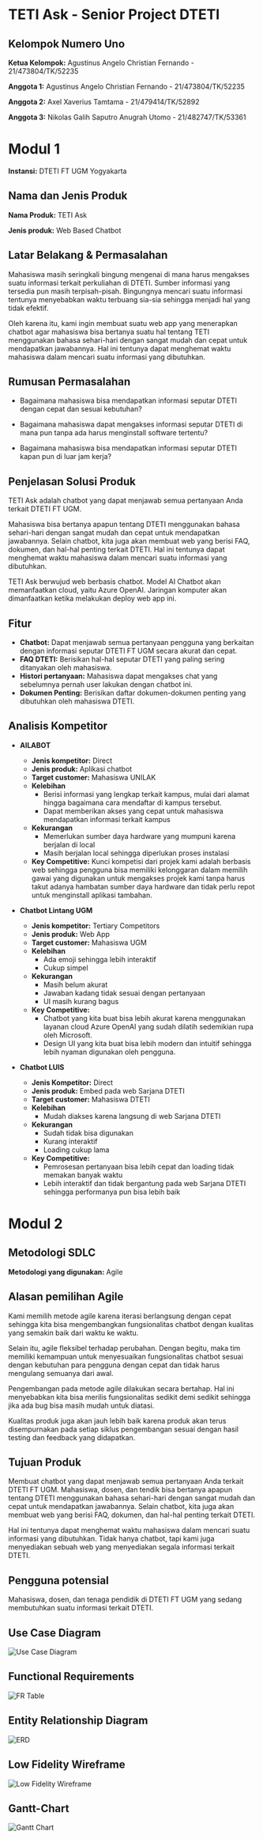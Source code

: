 # **TETI Ask - Senior Project DTETI**

## **Kelompok Numero Uno**

**Ketua Kelompok:** Agustinus Angelo Christian Fernando - 21/473804/TK/52235

**Anggota 1:** Agustinus Angelo Christian Fernando - 21/473804/TK/52235

**Anggota 2:** Axel Xaverius Tamtama - 21/479414/TK/52892

**Anggota 3:** Nikolas Galih Saputro Anugrah Utomo - 21/482747/TK/53361

# **Modul 1**

**Instansi:** DTETI FT UGM Yogyakarta

## **Nama dan Jenis Produk**
**Nama Produk:** TETI Ask 

**Jenis produk:** Web Based Chatbot

## **Latar Belakang & Permasalahan** 

Mahasiswa masih seringkali bingung mengenai di mana harus mengakses suatu informasi terkait perkuliahan di DTETI. Sumber informasi yang tersedia pun masih terpisah-pisah. Bingungnya mencari suatu informasi tentunya menyebabkan waktu terbuang sia-sia sehingga menjadi hal yang tidak efektif.

Oleh karena itu, kami ingin membuat suatu web app yang menerapkan chatbot agar mahasiswa bisa bertanya suatu hal tentang TETI menggunakan bahasa sehari-hari dengan sangat mudah dan cepat untuk mendapatkan jawabannya. Hal ini tentunya dapat menghemat waktu mahasiswa dalam mencari suatu informasi yang dibutuhkan.

## **Rumusan Permasalahan**
- Bagaimana mahasiswa bisa mendapatkan informasi seputar DTETI dengan cepat dan sesuai kebutuhan?

- Bagaimana mahasiswa dapat mengakses informasi seputar DTETI di mana pun tanpa ada harus menginstall software tertentu?

- Bagaimana mahasiswa bisa mendapatkan informasi seputar DTETI kapan pun di luar jam kerja?

## **Penjelasan Solusi Produk**
TETI Ask adalah chatbot yang dapat menjawab semua pertanyaan Anda terkait DTETI FT UGM. 

Mahasiswa bisa bertanya apapun tentang DTETI menggunakan bahasa sehari-hari dengan sangat mudah dan cepat untuk mendapatkan jawabannya. Selain chatbot, kita juga akan membuat web yang berisi FAQ, dokumen, dan hal-hal penting terkait DTETI. Hal ini tentunya dapat menghemat waktu mahasiswa dalam mencari suatu informasi yang dibutuhkan.

TETI Ask berwujud web berbasis chatbot. Model AI Chatbot akan memanfaatkan cloud, yaitu Azure OpenAI. Jaringan komputer akan dimanfaatkan ketika melakukan deploy web app ini.

## **Fitur**
- **Chatbot:** Dapat menjawab semua pertanyaan pengguna yang berkaitan dengan informasi seputar DTETI FT UGM secara akurat dan cepat.
- **FAQ DTETI:** Berisikan hal-hal seputar DTETI yang paling sering ditanyakan oleh mahasiswa.
- **Histori pertanyaan:** Mahasiswa dapat mengakses chat yang sebelumnya pernah user lakukan dengan chatbot ini.
- **Dokumen Penting:** Berisikan daftar dokumen-dokumen penting yang dibutuhkan oleh mahasiswa DTETI.

## **Analisis Kompetitor**
- **AILABOT**
  - **Jenis kompetitor:** Direct
  - **Jenis produk:** Aplikasi chatbot
  - **Target customer:** Mahasiswa UNILAK
  - **Kelebihan**
    - Berisi informasi yang lengkap terkait kampus, mulai dari alamat hingga bagaimana cara mendaftar di kampus tersebut.
    - Dapat memberikan akses yang cepat untuk mahasiswa mendapatkan informasi terkait kampus
  - **Kekurangan**
    - Memerlukan sumber daya hardware yang mumpuni karena berjalan di local
    - Masih berjalan local sehingga diperlukan proses instalasi
  - **Key Competitive:** Kunci kompetisi dari projek kami adalah berbasis web sehingga pengguna bisa memiliki kelonggaran dalam memilih gawai yang digunakan untuk mengakses projek kami tanpa harus takut adanya hambatan sumber daya hardware dan tidak perlu repot untuk menginstall aplikasi tambahan.

- **Chatbot Lintang UGM**
  - **Jenis kompetitor:** Tertiary Competitors
  - **Jenis produk:** Web App
  - **Target customer:** Mahasiswa UGM
  - **Kelebihan**
    - Ada emoji sehingga lebih interaktif
    - Cukup simpel
  - **Kekurangan**
    - Masih belum akurat
    - Jawaban kadang tidak sesuai dengan pertanyaan
    - UI masih kurang bagus
  - **Key Competitive:**
    - Chatbot yang kita buat bisa lebih akurat karena menggunakan layanan cloud Azure OpenAI yang sudah dilatih sedemikian rupa oleh Microsoft.
    - Design UI yang kita buat bisa lebih modern dan intuitif sehingga lebih nyaman digunakan oleh pengguna.

- **Chatbot LUIS**
    - **Jenis Kompetitor:** Direct
    - **Jenis produk:** Embed pada web Sarjana DTETI
    - **Target customer:** Mahasiswa DTETI
    - **Kelebihan**
      - Mudah diakses karena langsung di web Sarjana DTETI
    - **Kekurangan**
      - Sudah tidak bisa digunakan
      - Kurang interaktif
      - Loading cukup lama
    - **Key Competitive:**
      - Pemrosesan pertanyaan bisa lebih cepat dan loading tidak memakan banyak waktu
      - Lebih interaktif dan tidak bergantung pada web Sarjana DTETI sehingga performanya pun bisa lebih baik


# **Modul 2**

## **Metodologi SDLC**

**Metodologi yang digunakan:** Agile

## **Alasan pemilihan Agile**

Kami memilih metode agile karena iterasi berlangsung dengan cepat sehingga kita bisa mengembangkan fungsionalitas chatbot dengan kualitas yang semakin baik dari waktu ke waktu. 

Selain itu, agile fleksibel terhadap perubahan. Dengan begitu, maka tim memiliki kemampuan untuk menyesuaikan fungsionalitas chatbot sesuai dengan kebutuhan para pengguna dengan cepat dan tidak harus mengulang semuanya dari awal.

Pengembangan pada metode agile dilakukan secara bertahap. Hal ini menyebabkan kita bisa merilis fungsionalitas sedikit demi sedikit sehingga jika ada bug bisa masih mudah untuk diatasi.

Kualitas produk juga akan jauh lebih baik karena produk akan terus disempurnakan pada setiap siklus pengembangan sesuai dengan hasil testing dan feedback yang didapatkan.

## **Tujuan Produk**
Membuat chatbot yang dapat menjawab semua pertanyaan Anda terkait DTETI FT UGM. Mahasiswa, dosen, dan tendik bisa bertanya apapun tentang DTETI menggunakan bahasa sehari-hari dengan sangat mudah dan cepat untuk mendapatkan jawabannya. Selain chatbot, kita juga akan membuat web yang berisi FAQ, dokumen, dan hal-hal penting terkait DTETI. 

Hal ini tentunya dapat menghemat waktu mahasiswa dalam mencari suatu informasi yang dibutuhkan. Tidak hanya chatbot, tapi kami juga menyediakan sebuah web yang menyediakan segala informasi terkait DTETI.

## **Pengguna potensial**
Mahasiswa, dosen, dan tenaga pendidik di DTETI FT UGM yang sedang membutuhkan suatu informasi terkait DTETI.

## **Use Case Diagram**
![Use Case Diagram](images/usecase.png)

## **Functional Requirements**
![FR Table](images/fr.png)

## **Entity Relationship Diagram**
![ERD](images/erd.png)

## **Low Fidelity Wireframe**
![Low Fidelity Wireframe](images/lofi.png)

## **Gantt-Chart**
![Gantt Chart](images/gantt.png)